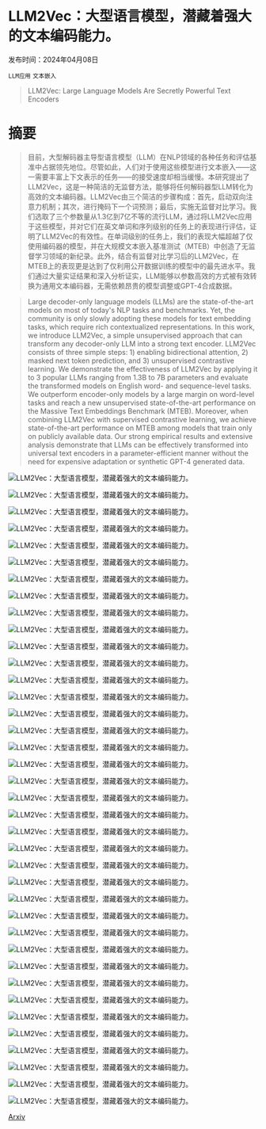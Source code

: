# LLM2Vec：大型语言模型，潜藏着强大的文本编码能力。

发布时间：2024年04月08日

`LLM应用` `文本嵌入`

> LLM2Vec: Large Language Models Are Secretly Powerful Text Encoders

# 摘要

> 目前，大型解码器主导型语言模型（LLM）在NLP领域的各种任务和评估基准中占据领先地位。尽管如此，人们对于使用这些模型进行文本嵌入——这一需要丰富上下文表示的任务——的接受速度却相当缓慢。本研究提出了LLM2Vec，这是一种简洁的无监督方法，能够将任何解码器型LLM转化为高效的文本编码器。LLM2Vec由三个简洁的步骤构成：首先，启动双向注意力机制；其次，进行掩码下一个词预测；最后，实施无监督对比学习。我们选取了三个参数量从1.3亿到7亿不等的流行LLM，通过将LLM2Vec应用于这些模型，并对它们在英文单词和序列级别的任务上的表现进行评估，证明了LLM2Vec的有效性。在单词级别的任务上，我们的表现大幅超越了仅使用编码器的模型，并在大规模文本嵌入基准测试（MTEB）中创造了无监督学习领域的新纪录。此外，结合有监督对比学习后的LLM2Vec，在MTEB上的表现更是达到了仅利用公开数据训练的模型中的最先进水平。我们通过大量实证结果和深入分析证实，LLM能够以参数高效的方式被有效转换为通用文本编码器，无需依赖昂贵的模型调整或GPT-4合成数据。

> Large decoder-only language models (LLMs) are the state-of-the-art models on most of today's NLP tasks and benchmarks. Yet, the community is only slowly adopting these models for text embedding tasks, which require rich contextualized representations. In this work, we introduce LLM2Vec, a simple unsupervised approach that can transform any decoder-only LLM into a strong text encoder. LLM2Vec consists of three simple steps: 1) enabling bidirectional attention, 2) masked next token prediction, and 3) unsupervised contrastive learning. We demonstrate the effectiveness of LLM2Vec by applying it to 3 popular LLMs ranging from 1.3B to 7B parameters and evaluate the transformed models on English word- and sequence-level tasks. We outperform encoder-only models by a large margin on word-level tasks and reach a new unsupervised state-of-the-art performance on the Massive Text Embeddings Benchmark (MTEB). Moreover, when combining LLM2Vec with supervised contrastive learning, we achieve state-of-the-art performance on MTEB among models that train only on publicly available data. Our strong empirical results and extensive analysis demonstrate that LLMs can be effectively transformed into universal text encoders in a parameter-efficient manner without the need for expensive adaptation or synthetic GPT-4 generated data.

![LLM2Vec：大型语言模型，潜藏着强大的文本编码能力。](../../../paper_images/2404.05961/x1.png)

![LLM2Vec：大型语言模型，潜藏着强大的文本编码能力。](../../../paper_images/2404.05961/x2.png)

![LLM2Vec：大型语言模型，潜藏着强大的文本编码能力。](../../../paper_images/2404.05961/x3.png)

![LLM2Vec：大型语言模型，潜藏着强大的文本编码能力。](../../../paper_images/2404.05961/x4.png)

![LLM2Vec：大型语言模型，潜藏着强大的文本编码能力。](../../../paper_images/2404.05961/x5.png)

![LLM2Vec：大型语言模型，潜藏着强大的文本编码能力。](../../../paper_images/2404.05961/x6.png)

![LLM2Vec：大型语言模型，潜藏着强大的文本编码能力。](../../../paper_images/2404.05961/x7.png)

![LLM2Vec：大型语言模型，潜藏着强大的文本编码能力。](../../../paper_images/2404.05961/x8.png)

![LLM2Vec：大型语言模型，潜藏着强大的文本编码能力。](../../../paper_images/2404.05961/x9.png)

![LLM2Vec：大型语言模型，潜藏着强大的文本编码能力。](../../../paper_images/2404.05961/x10.png)

![LLM2Vec：大型语言模型，潜藏着强大的文本编码能力。](../../../paper_images/2404.05961/x11.png)

![LLM2Vec：大型语言模型，潜藏着强大的文本编码能力。](../../../paper_images/2404.05961/x12.png)

![LLM2Vec：大型语言模型，潜藏着强大的文本编码能力。](../../../paper_images/2404.05961/x13.png)

![LLM2Vec：大型语言模型，潜藏着强大的文本编码能力。](../../../paper_images/2404.05961/x14.png)

![LLM2Vec：大型语言模型，潜藏着强大的文本编码能力。](../../../paper_images/2404.05961/x15.png)

![LLM2Vec：大型语言模型，潜藏着强大的文本编码能力。](../../../paper_images/2404.05961/x16.png)

![LLM2Vec：大型语言模型，潜藏着强大的文本编码能力。](../../../paper_images/2404.05961/x17.png)

![LLM2Vec：大型语言模型，潜藏着强大的文本编码能力。](../../../paper_images/2404.05961/x18.png)

![LLM2Vec：大型语言模型，潜藏着强大的文本编码能力。](../../../paper_images/2404.05961/x19.png)

![LLM2Vec：大型语言模型，潜藏着强大的文本编码能力。](../../../paper_images/2404.05961/x20.png)

![LLM2Vec：大型语言模型，潜藏着强大的文本编码能力。](../../../paper_images/2404.05961/x21.png)

![LLM2Vec：大型语言模型，潜藏着强大的文本编码能力。](../../../paper_images/2404.05961/x22.png)

![LLM2Vec：大型语言模型，潜藏着强大的文本编码能力。](../../../paper_images/2404.05961/x23.png)

![LLM2Vec：大型语言模型，潜藏着强大的文本编码能力。](../../../paper_images/2404.05961/x24.png)

![LLM2Vec：大型语言模型，潜藏着强大的文本编码能力。](../../../paper_images/2404.05961/x25.png)

![LLM2Vec：大型语言模型，潜藏着强大的文本编码能力。](../../../paper_images/2404.05961/x26.png)

![LLM2Vec：大型语言模型，潜藏着强大的文本编码能力。](../../../paper_images/2404.05961/x27.png)

![LLM2Vec：大型语言模型，潜藏着强大的文本编码能力。](../../../paper_images/2404.05961/x28.png)

![LLM2Vec：大型语言模型，潜藏着强大的文本编码能力。](../../../paper_images/2404.05961/x29.png)

![LLM2Vec：大型语言模型，潜藏着强大的文本编码能力。](../../../paper_images/2404.05961/x30.png)

![LLM2Vec：大型语言模型，潜藏着强大的文本编码能力。](../../../paper_images/2404.05961/x31.png)

![LLM2Vec：大型语言模型，潜藏着强大的文本编码能力。](../../../paper_images/2404.05961/x32.png)

![LLM2Vec：大型语言模型，潜藏着强大的文本编码能力。](../../../paper_images/2404.05961/x33.png)

![LLM2Vec：大型语言模型，潜藏着强大的文本编码能力。](../../../paper_images/2404.05961/x34.png)

![LLM2Vec：大型语言模型，潜藏着强大的文本编码能力。](../../../paper_images/2404.05961/x35.png)

![LLM2Vec：大型语言模型，潜藏着强大的文本编码能力。](../../../paper_images/2404.05961/x36.png)

![LLM2Vec：大型语言模型，潜藏着强大的文本编码能力。](../../../paper_images/2404.05961/x37.png)

![LLM2Vec：大型语言模型，潜藏着强大的文本编码能力。](../../../paper_images/2404.05961/x38.png)

[Arxiv](https://arxiv.org/abs/2404.05961)